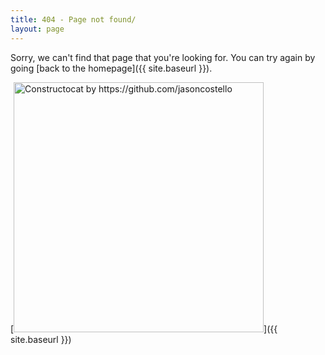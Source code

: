 ```yaml
---
title: 404 - Page not found/
layout: page
---
```


Sorry, we can't find that page that you're looking for. You can try again by going [back to the homepage]({{ site.baseurl }}).

[<img src="{{ site.baseurl }}/images/404.jpg" alt="Constructocat by https://github.com/jasoncostello" style="width: 400px;"/>]({{ site.baseurl }})
